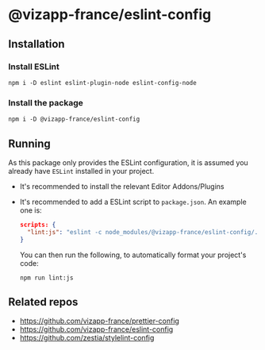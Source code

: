 # @vizapp-france/eslint-config

## Installation

### Install ESLint

```
npm i -D eslint eslint-plugin-node eslint-config-node
```

### Install the package

```
npm i -D @vizapp-france/eslint-config
```

## Running

As this package only provides the ESLint configuration, it is assumed you
already have `ESLint` installed in your project.

- It's recommended to install the relevant Editor Addons/Plugins

- It's recommended to add a ESLint script to `package.json`. An example one
  is:

  ```json
  scripts: {
    "lint:js": "eslint -c node_modules/@vizapp-france/eslint-config/.eslintrc.json \"**/*.js\""
  }
  ```

  You can then run the following, to automatically format your project's code:

  ```
  npm run lint:js
  ```

## Related repos

- https://github.com/vizapp-france/prettier-config
- https://github.com/vizapp-france/eslint-config
- https://github.com/zestia/stylelint-config
